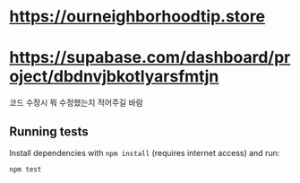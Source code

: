 # https://ourneighborhoodtip.store
# https://supabase.com/dashboard/project/dbdnvjbkotlyarsfmtjn
코드 수정시 뭐 수정했는지 적어주길 바람

## Running tests

Install dependencies with `npm install` (requires internet access) and run:

```bash
npm test
```
